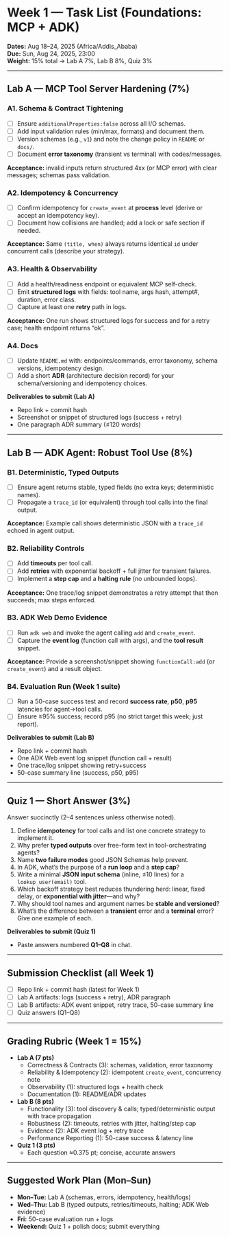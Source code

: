 # Week 1 — Task List (Foundations: MCP + ADK)

**Dates:** Aug 18–24, 2025 (Africa/Addis_Ababa)  
**Due:** Sun, Aug 24, 2025, 23:00  
**Weight:** 15% total → Lab A 7%, Lab B 8%, Quiz 3%

---

## Lab A — MCP Tool Server Hardening (7%)

### A1. Schema & Contract Tightening
- [ ] Ensure `additionalProperties:false` across all I/O schemas.
- [ ] Add input validation rules (min/max, formats) and document them.
- [ ] Version schemas (e.g., `v1`) and note the change policy in `README` or `docs/`.
- [ ] Document **error taxonomy** (transient vs terminal) with codes/messages.

**Acceptance:** invalid inputs return structured 4xx (or MCP error) with clear messages; schemas pass validation.

### A2. Idempotency & Concurrency
- [ ] Confirm idempotency for `create_event` at **process** level (derive or accept an idempotency key).
- [ ] Document how collisions are handled; add a lock or safe section if needed.

**Acceptance:** Same `(title, when)` always returns identical `id` under concurrent calls (describe your strategy).

### A3. Health & Observability
- [ ] Add a health/readiness endpoint or equivalent MCP self-check.
- [ ] Emit **structured logs** with fields: tool name, args hash, attempt#, duration, error class.
- [ ] Capture at least one **retry** path in logs.

**Acceptance:** One run shows structured logs for success and for a retry case; health endpoint returns “ok”.

### A4. Docs
- [ ] Update `README.md` with: endpoints/commands, error taxonomy, schema versions, idempotency design.
- [ ] Add a short **ADR** (architecture decision record) for your schema/versioning and idempotency choices.

**Deliverables to submit (Lab A)**
- Repo link + commit hash  
- Screenshot or snippet of structured logs (success + retry)  
- One paragraph ADR summary (≤120 words)

---

## Lab B — ADK Agent: Robust Tool Use (8%)

### B1. Deterministic, Typed Outputs
- [ ] Ensure agent returns stable, typed fields (no extra keys; deterministic names).
- [ ] Propagate a `trace_id` (or equivalent) through tool calls into the final output.

**Acceptance:** Example call shows deterministic JSON with a `trace_id` echoed in agent output.

### B2. Reliability Controls
- [ ] Add **timeouts** per tool call.
- [ ] Add **retries** with exponential backoff + full jitter for transient failures.
- [ ] Implement a **step cap** and a **halting rule** (no unbounded loops).

**Acceptance:** One trace/log snippet demonstrates a retry attempt that then succeeds; max steps enforced.

### B3. ADK Web Demo Evidence
- [ ] Run `adk web` and invoke the agent calling `add` and `create_event`.
- [ ] Capture the **event log** (function call with args), and the **tool result** snippet.

**Acceptance:** Provide a screenshot/snippet showing `functionCall:add` (or `create_event`) and a result object.

### B4. Evaluation Run (Week 1 suite)
- [ ] Run a 50-case success test and record **success rate**, **p50**, **p95** latencies for agent→tool calls.
- [ ] Ensure ≥95% success; record p95 (no strict target this week; just report).

**Deliverables to submit (Lab B)**
- Repo link + commit hash  
- One ADK Web event log snippet (function call + result)  
- One trace/log snippet showing retry+success  
- 50-case summary line (success, p50, p95)

---

## Quiz 1 — Short Answer (3%)

Answer succinctly (2–4 sentences unless otherwise noted).

1) Define **idempotency** for tool calls and list one concrete strategy to implement it.  
2) Why prefer **typed outputs** over free-form text in tool-orchestrating agents?  
3) Name **two failure modes** good JSON Schemas help prevent.  
4) In ADK, what’s the purpose of a **run loop** and a **step cap**?  
5) Write a minimal **JSON input schema** (inline, ≤10 lines) for a `lookup_user(email)` tool.  
6) Which backoff strategy best reduces thundering herd: linear, fixed delay, or **exponential with jitter**—and why?  
7) Why should tool names and argument names be **stable and versioned**?  
8) What’s the difference between a **transient** error and a **terminal** error? Give one example of each.

**Deliverables to submit (Quiz 1)**
- Paste answers numbered **Q1–Q8** in chat.

---

## Submission Checklist (all Week 1)
- [ ] Repo link + commit hash (latest for Week 1)  
- [ ] Lab A artifacts: logs (success + retry), ADR paragraph  
- [ ] Lab B artifacts: ADK event snippet, retry trace, 50-case summary line  
- [ ] Quiz answers (Q1–Q8)

---

## Grading Rubric (Week 1 = 15%)
- **Lab A (7 pts)**  
  - Correctness & Contracts (3): schemas, validation, error taxonomy  
  - Reliability & Idempotency (2): idempotent `create_event`, concurrency note  
  - Observability (1): structured logs + health check  
  - Documentation (1): README/ADR updates
- **Lab B (8 pts)**  
  - Functionality (3): tool discovery & calls; typed/deterministic output with trace propagation  
  - Robustness (2): timeouts, retries with jitter, halting/step cap  
  - Evidence (2): ADK event log + retry trace  
  - Performance Reporting (1): 50-case success & latency line
- **Quiz 1 (3 pts)**  
  - Each question ≈0.375 pt; concise, accurate answers

---

## Suggested Work Plan (Mon–Sun)
- **Mon–Tue:** Lab A (schemas, errors, idempotency, health/logs)  
- **Wed–Thu:** Lab B (typed outputs, retries/timeouts, halting; ADK Web evidence)  
- **Fri:** 50-case evaluation run + logs  
- **Weekend:** Quiz 1 + polish docs; submit everything
